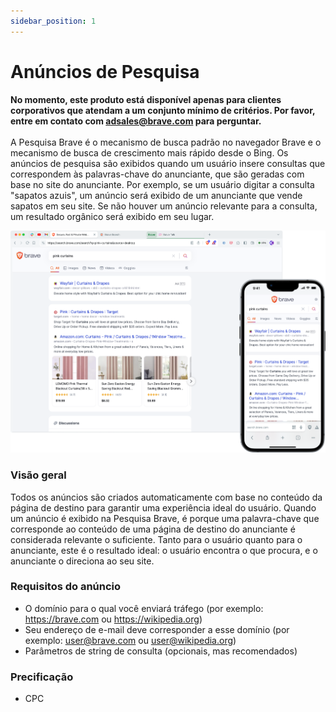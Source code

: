 ```yaml
---
sidebar_position: 1
---
```


# Anúncios de Pesquisa

**No momento, este produto está disponível apenas para clientes corporativos que atendam a um conjunto mínimo de critérios. Por favor, entre em contato com adsales@brave.com para perguntar.**<br /><br />
A Pesquisa Brave é o mecanismo de busca padrão no navegador Brave e o mecanismo de busca de crescimento mais rápido desde o Bing. Os anúncios de pesquisa são exibidos quando um usuário insere consultas que correspondem às palavras-chave do anunciante, que são geradas com base no site do anunciante. Por exemplo, se um usuário digitar a consulta "sapatos azuis", um anúncio será exibido de um anunciante que vende sapatos em seu site. Se não houver um anúncio relevante para a consulta, um resultado orgânico será exibido em seu lugar.

![Pesquisa.png](/img/Search.png)

### Visão geral

Todos os anúncios são criados automaticamente com base no conteúdo da página de destino para garantir uma experiência ideal do usuário. Quando um anúncio é exibido na Pesquisa Brave, é porque uma palavra-chave que corresponde ao conteúdo de uma página de destino do anunciante é considerada relevante o suficiente. Tanto para o usuário quanto para o anunciante, este é o resultado ideal: o usuário encontra o que procura, e o anunciante o direciona ao seu site.

### Requisitos do anúncio

- O domínio para o qual você enviará tráfego (por exemplo: https://brave.com ou https://wikipedia.org)
- Seu endereço de e-mail deve corresponder a esse domínio (por exemplo: user@brave.com ou user@wikipedia.org)
- Parâmetros de string de consulta (opcionais, mas recomendados)

### Precificação

- CPC